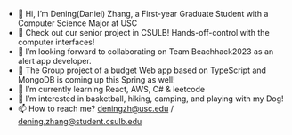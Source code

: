 - 👋 Hi, I’m Dening(Daniel) Zhang, a First-year Graduate Student with a Computer Science Major at USC
- 🌱 Check out our senior project in CSULB! Hands-off-control with the computer interfaces!
- 💞️ I’m looking forward to collaborating on Team Beachhack2023 as an alert app developer.
- 🌱 The Group project of a budget Web app based on TypeScript and MongoDB is coming up this Spring as well!
- 🌱 I’m currently learning React, AWS, C# & leetcode
- 👀 I’m interested in basketball, hiking, camping, and playing with my Dog!
- 📫 How to reach me?   deningzh@usc.edu / dening.zhang@student.csulb.edu 

<!---
Turb003/Turb003 is a ✨ special ✨ repository because its `README.md` (this file) appears on your GitHub profile.
You can click the Preview link to take a look at your changes.
--->
